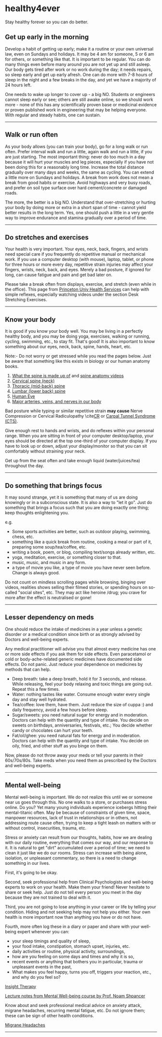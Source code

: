 # healthy4ever
Stay healthy forever so you can do better.  

## Get up early in the morning 

Develop a habit of getting up early; make it a routine or your own universal law, even on Sundays and holidays. It may be 4 am for someone, 5 or 6 am for others, or something like that. It is important to be regular. You can do many things even before many around you are not yet up and still asleep. Our body gets tired after work or no work during the day; it needs repairs, so sleep early and get up early afresh. One can do more with 7-8 hours of sleep in the night and a few breaks in the day, and yet we have a majority of 24 hours left.    

One needs to wake up longer to cover up - a big NO. Students or engineers cannot sleep early or see; others are still awake online, so we should work more - none of this has any scientifically proven base or medicinal evidence or proven published work in engineering that may be helping everyone. With regular and steady habits, one can sustain.     

----

## Walk or run often  

As your body allows (you can train your body), go for a long walk or run often. Prefer interval walk and run a little, again walk and run a little, if you are just starting. The most important thing: never do too much in a day because it will hurt your muscles and leg pieces, especially if you have not been doing this for a reasonably long time. Increase the total distance gradually over many days and weeks, the same as cycling. You can extend a little more on Sundays and holidays. A break from work does not mean a break from good habits or exercise. Avoid highways and very busy roads, and prefer on soil type surface over hard cement/concrete or damaged roads. 

The more, the better is a big NO. Understand that over-stretching or hurting your body by doing more or extra in a short span of time - cannot yield better results in the long term. Yes, one should push a little in a very gentle way to improve endurance and stamina gradually over a period of time.     

----

## Do stretches and exercises 

Your health is very important. Your eyes, neck, back, fingers, and wrists need special care if you frequently do repetitive manual or mechanical work. If you use a computer desktop (with mouse), laptop, tablet, or phone for three hours or more every day, repetitive strain injuries may affect your fingers, wrists, neck, back, and eyes. Merely a bad posture, if ignored for long, can cause fatigue and pain and get bad later on.    

Please take a break often from displays, exercise, and stretch (even while in the office). This page from [Princeton Univ Health Services](https://uhs.princeton.edu/health-resources/ergonomics-computer-use) can help with simple reflexes, especially watching videos under the section Desk Stretching Exercises.    

---- 

## Know your body 

It is good if you know your body well. You may be living in a perfectly healthy body, and you may be doing yoga, exercises, walking or running, cycling, swimming, etc., to stay fit. That's good! It is also important to know something about our eyes, neck, back, spine, hands, heart, etc.    

Note:- Do not worry or get stressed while you read the pages below. Just be aware that something like this exists in biology or our human anatomy books.    

1. [What the spine is made up of](https://www.spineuniverse.com/sites/default/files/imagecache/gallery-large/wysiwyg_imageupload/3998/2020/03/03/segments_spine_labeled_shutterstock_534669922.jpg) and [spine anatomy videos](https://www.spine-health.com/video/cervical-muscle-anatomy-animation)    
2. [Cervical spine (neck)](https://www.spineuniverse.com/anatomy/cervical-spine-anatomy-neck)    
3. [Thoracic (mid-back) spine](https://www.spineuniverse.com/anatomy/thoracic-spine)    
4. [Lumbar (lower back) spine](https://www.spineuniverse.com/anatomy/lumbar-spine)   
5. [Human Eye](https://suryaeye.com/know-your-eyes/)   
6. [Major arteries, veins, and nerves in our body](https://www.kenhub.com/en/library/anatomy/major-arteries-veins-and-nerves-of-the-body)   

Bad posture while typing or similar repetitive strain **may cause** Nerve Compression or Cervical Radiculopathy \cite[CR](https://www.spineuniverse.com/anatomy/cervical-spine-anatomy-neck) or [Carpal Tunnel Syndrome (CTS)](https://www.ninds.nih.gov/Disorders/Patient-Caregiver-Education/Fact-Sheets/Carpal-Tunnel-Syndrome-Fact-Sheet).    

Give enough rest to hands and wrists, and do reflexes within your personal range. When you are sitting in front of your computer desktop/laptop, your eyes should be directed at the top one-third of your computer display. If you have to look up or down, adjust your display/monitor so that you can sit comfortably without straining your neck.     

Get up from the seat often and take enough liquid (water/juices/tea) throughout the day.   

----

## Do something that brings focus 

It may sound strange, yet it is something that many of us are doing knowingly or in a subconscious state. It is also a way to "let it go". Just do something that brings a focus such that you are doing exactly one thing; keep thoughts enlightening you.    

e.g. 
- Some sports activities are better, such as outdoor playing, swimming, chess, etc.    
- something like a quick break from routine, cooking a meal or part of it, preparing some soup/tea/coffee, etc.   
- writing a book, poem, or blog, compiling text/songs already written, etc.   
- yoga, meditation, exercise, or something closer to that.   
- music, music, and music in any form.    
- a type of movie you like, a type of movie you have never seen before. Change is always good.    

Do not count on mindless scrolling pages while browsing, binging over videos, realities shows selling their filmed stories, or spending hours on so-called "social sites", etc. They may act like heroine /drug; you crave for more after the effect is neutralised or gone!     

----

## Lesser dependency on meds 

One should reduce the intake of medicines in a year unless a genetic disorder or a medical condition since birth or as strongly advised by Doctors and well-being experts.     

Any medical practitioner will advise you that almost every medicine has one or more side effects if you ask them for side effects. Even paracetamol or cold or body-ache-related generic medicines have documented side effects. Do not panic. Just reduce your dependence on medicines by methods that can help.     

- Deep breath: take a deep breath, hold it for 3 seconds, and release. While releasing, feel your body relaxing and toxic things are going out. Repeat this a few times.   
- Water: nothing tastes like water. Consume enough water every single day and stay well hydrated.    
- Tea/coffee: love them, have them. Just reduce the size of cuppa :) and daily frequency, avoid a few hours before sleep.     
- Sugar/sweets: you need natural sugar for energy and in moderation. Doctors can help with the quantity and type of intake. You decide on sweets on birthdays, anniversaries, festivals, etc.; You decide whether candy or chocolates can hurt your teeth.     
- Fat/oil/ghee: you need natural fats for energy and in moderation. Doctors can help with the quantity and type of intake. You decide on oily, fried, and other stuff as you binge on them.    

Now, please do not throw away your meds or tell your parents in their 60s/70s/80s. Take meds when you need them as prescribed by the Doctors and well-being experts.    

---- 

## Mental well-being   

Mental well-being is important. We do not realize this until we or someone near us goes through this. No one walks to a store, or purchases stress online. Do you? Yet many young individuals experience icebergs hitting their mental-titanic often. May be because of constraints of given time, space, manpower resources, lack of trust in relationships or in others, not addressing route cause often, trying to keep a tight leash on matters with or without control, insecurities, trauma, etc.      

Stress or anxiety can result from our thoughts, habits, how we are dealing with our daily routine, everything that comes our way, and our response to it. It is natural to get "dirt" accumulated over a period of time; we need to clean it just like we do our rooms. Stress can increase with being alone, isolation, or unpleasant commentary, so there is a need to change something in our lives.    

First, it's going to be okay.    

Second, seek professional help from Clinical Psychologists and well-being experts to work on your health. Make them your friend! Never hesitate to share or seek help. Just do not tell every person you meet in the day because they are not trained to deal with it.      

Third, you are not going to lose anything in your career or life by telling your condition. Hiding and not seeking help may not help you either. Your own health is more important now than anything you have or do not have.     

Fourth, more often log these in a diary or paper and share with your well-being expert whenever you can:   

- your sleep timings and quality of sleep,
- your food intake, constipation, stomach upset, injuries, etc.
- daily activities or routine, physical activity, surroundings,
- how are you feeling on some days and times and why it is so,
- recent events or anything that bothers you in particular, trauma or unpleasant events in the past,
- What makes you feel happy, turns you off, triggers your reaction, etc., and why do you feel so?    

[Insight Therapy](https://www.psychologytoday.com/us/blog/insight-therapy)    

[Lecture notes from Mental Well-being course by Prof. Noam Shpancer](https://drive.google.com/drive/folders/1kZKEVRw--O4XamO5mMPtutcIysscwvy9?usp=sharing)    

Know about and seek professional medical advice on anxiety attack, migrane headaches, recurring mental fatigue, etc. Do not ignore them; these can be sign of other health conditions.     

[Migrane Headaches](https://my.clevelandclinic.org/health/diseases/5005-migraine-headaches)   

---- 
